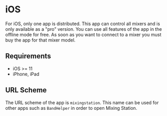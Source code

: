# iOS

For iOS, only one app is distributed. This app can control all mixers and is only available as a "pro" version.
You can use all features of the app in the offline mode for free.
As soon as you want to connect to a mixer you must buy the app for that mixer model.

## Requirements

- iOS >= 11
- iPhone, iPad

## URL Scheme

The URL scheme of the app is `mixingstation`. This name can be used for other apps such as `BandHelper` in order to open Mixing Station.
